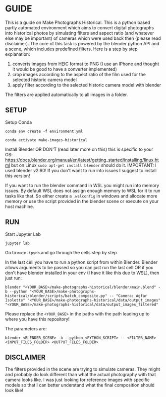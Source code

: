 # GUIDE

This is a guide on Make Photographs Historical. This is a python based partly automated environment which aims to convert digital photographs into historical photos by simulating filters and aspect ratio (and whatever else may be important) of cameras which were used back then (please read disclaimer). The core of this task is powered by the blender python API and a scene, which includes predefined filters. Here is a step by step explanation:

1. converts images from HEIC format to PNG (I use an IPhone and thought it would be good to have a converter implemented)
2. crop images according to the aspect ratio of the film used for the selected historic camera model
3. apply filter according to the selected historic camera model with blender

The filters are applied automatically to all images in a folder.

## SETUP

Setup Conda

`conda env create -f environment.yml`

`conda activate make-images-historical`

Install Blender OR DON'T (read later more on this)
this is specific to your OS: https://docs.blender.org/manual/en/latest/getting_started/installing/linux.html
but on Linux `sudo apt-get install blender` should do it.
IMPORTANT: I used blender v2.90! If you don't want to run into issues I suggest to install this version!

If you want to run the blender command in WSL you might run into memory issues. By default WSL does not assign enough memory to WSL for it to run tasks like that.
So either create a `.wslconfig` in windows and allocate more memory or use the script provided in the blender scene or execute on your host machine.

## RUN

Start Jupyter Lab

`jupyter lab`

Go to `main.ipynb` and go through the cells step by step

In the last cell you have to run a python script from within Blender.
Blender allows arguments to be passed so you can just run the last cell OR if you don't have blender installed in your env (I have it like this due to WSL), then just run:
```
blender "<YOUR_BASE>/make-photographs-historical/blender/main.blend" -b --python "<YOUR_BASE>/make-photographs-historical/blender/scripts/batch_composite.py" -- "Camera: Agfar Isolette" "<YOUR_BASE>/make-photographs-historical/data/output_images" "<YOUR_BASE>/make-photographs-historical/data/output_images_filtered"
```

Please replace the `<YOUR_BASE>` in the paths with the path leading up to where you have this repository!

The parameters are:

```
blender <BLENDER_SCENE> -b --python <PYTHON_SCRIPT> -- <FILTER_NAME> <INPUT_FILES_FOLDER> <OUTPUT_FILES_FOLDER>
```

## DISCLAIMER

The filters provided in the scene are trying to simulate cameras. They might and probably do look different than what the actual photography with that camera looks like. I was just looking for reference images with specific models so that I can better understand what the final composition should look like!
